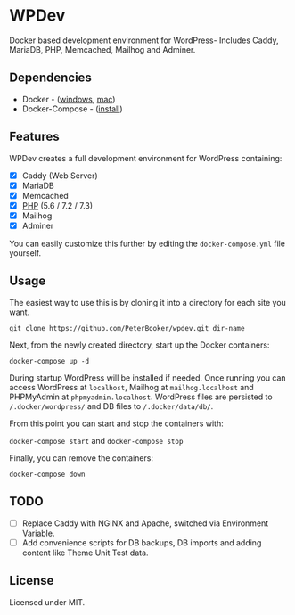 # WPDev
Docker based development environment for WordPress- Includes Caddy, MariaDB, PHP, Memcached, Mailhog and Adminer.

## Dependencies

* Docker - ([windows](https://docs.docker.com/docker-for-windows/install/), [mac](https://docs.docker.com/docker-for-mac/install/))
* Docker-Compose - ([install](https://docs.docker.com/compose/install/))

## Features

WPDev creates a full development environment for WordPress containing:

- [x] Caddy (Web Server)
- [x] MariaDB
- [x] Memcached
- [x] [PHP](https://github.com/PeterBooker/phpwp) (5.6 / 7.2 / 7.3)
- [x] Mailhog
- [x] Adminer

You can easily customize this further by editing the `docker-compose.yml` file yourself.

## Usage

The easiest way to use this is by cloning it into a directory for each site you want.

`git clone https://github.com/PeterBooker/wpdev.git dir-name`

Next, from the newly created directory, start up the Docker containers:

`docker-compose up -d`

During startup WordPress will be installed if needed. Once running you can access WordPress at `localhost`, Mailhog at `mailhog.localhost` and PHPMyAdmin at `phpmyadmin.localhost`. WordPress files are persisted to `/.docker/wordpress/` and DB files to `/.docker/data/db/`.

From this point you can start and stop the containers with:

`docker-compose start` and `docker-compose stop`

Finally, you can remove the containers:

`docker-compose down`

## TODO

- [ ] Replace Caddy with NGINX and Apache, switched via Environment Variable.
- [ ] Add convenience scripts for DB backups, DB imports and adding content like Theme Unit Test data.

## License

Licensed under MIT.